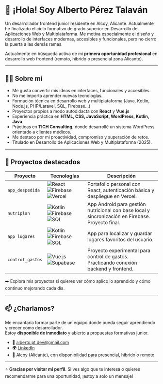 
# 👋 ¡Hola! Soy Alberto Pérez Talaván

Un desarrollador frontend junior residente en Alcoy, Alicante. Actualmente he finalizado el ciclo formativo de grado superior en Desarrollo de Aplicaciones Web y Multiplataforma. Me motiva especialmente el diseño y desarrollo de interfaces modernas, accesibles y funcionales, pero no cierro la puerta a las demás ramas.

Actualmente en búsqueda activa de mi **primera oportunidad profesional** en desarrollo web frontend (remoto, híbrido o presencial zona Alicante).

---

## 👨‍💻 Sobre mí

- Me gusta convertir mis ideas en interfaces, funcionales y accesibles.  
- No me importa aprender nuevas tecnologías.    
- Formación técnica en desarrollo web y multiplataforma (Java, Kotlin, Node.js, PHP/Laravel, SQL, Firebase…)
- Proyectos propios a modo autodidacta con **React** y **Vue.js**
- Experiencia práctica en **HTML, CSS, JavaScript, WordPress, Kotlin, Java**
- Prácticas en **TICH Consulting**, donde desarrollé un sistema WordPress orientado a clientes médicos.
- Me destaco por mi proactividad, compromiso y superación de retos.
- Titulado en Desarrollo de Aplicaciones Web y Multiplataforma (2025).

---

## 📂 Proyectos destacados

| Proyecto         | Tecnologías                                                                                                                                     | Descripción                                                                                      |
|------------------|--------------------------------------------------------------------------------------------------------------------------------------------------|--------------------------------------------------------------------------------------------------|
| `app_despedida`  | ![React](https://img.shields.io/badge/React-20232A?style=flat&logo=react) ![Firebase](https://img.shields.io/badge/Firebase-FFCA28?style=flat&logo=firebase) ![Vercel](https://img.shields.io/badge/Vercel-000000?style=flat&logo=vercel)                  | Portafolio personal con React, autenticación básica y despliegue en Vercel.                     |
| `nutriplan`      | ![Kotlin](https://img.shields.io/badge/Kotlin-0095D5?style=flat&logo=kotlin&logoColor=white) ![Firebase](https://img.shields.io/badge/Firebase-FFCA28?style=flat&logo=firebase) ![SQL](https://img.shields.io/badge/SQL-4479A1?style=flat&logo=mysql&logoColor=white) | App Android para gestión nutricional con base local y sincronización en Firebase. Proyecto final. |
| `app_lugares`    | ![Kotlin](https://img.shields.io/badge/Kotlin-0095D5?style=flat&logo=kotlin&logoColor=white) ![Firebase](https://img.shields.io/badge/Firebase-FFCA28?style=flat&logo=firebase) ![SQL](https://img.shields.io/badge/SQL-4479A1?style=flat&logo=mysql&logoColor=white) | App para localizar y guardar lugares favoritos del usuario.                                     |
| `control_gastos` | ![Vue.js](https://img.shields.io/badge/Vue-4FC08D?style=flat&logo=vue.js) ![Supabase](https://img.shields.io/badge/Supabase-3ECF8E?style=flat&logo=supabase&logoColor=white) | Proyecto experimental para control de gastos. Practicando conexión backend y frontend.          |



➡️ Explora mis proyectos si quieres ver cómo aplico lo aprendido y cómo continuo mejorando cada día.

---

## 📫 ¿Charlamos?

Me encantaría formar parte de un equipo donde pueda seguir aprendiendo y crecer como desarrollador.  
Estoy **disponible de inmediato** y abierto a propuestas formativas junior.

- 📧 alberto.pt.dev@gmail.com
- 🌍 [LinkedIn](https://www.linkedin.com/in/alberto-pérez-talaván-7847191b5/)
- 📍 Alcoy (Alicante), con disponibilidad para presencial, híbrido o remoto

---

⭐ **Gracias por visitar mi perfil**. Si ves algo que te interesa o quieres recomendarme para una oportunidad, ¡estoy a solo un mensaje!
